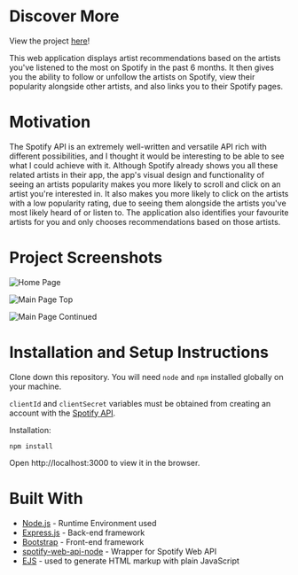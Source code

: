 # Discover More

View the project [here](https://github.com/RupinderN/DiscoverMore)!

This web application displays artist recommendations based on the artists you've listened to the most on Spotify in the past 6 months. It then gives you the ability to follow or unfollow the artists on Spotify, view their popularity alongside other artists, and also links you to their Spotify pages.

# Motivation

The Spotify API is an extremely well-written and versatile API rich with different possibilities, and I thought it would be interesting to be able to see what I could achieve with it. Although Spotify already shows you all these related artists in their app, the app's visual design and functionality of seeing an artists popularity makes you more likely to scroll and click on an artist you're interested in. It also makes you more likely to click on the artists with a low popularity rating, due to seeing them alongside the artists you've most likely heard of or listen to. The application also identifies your favourite artists for you and only chooses recommendations based on those artists.

# Project Screenshots

![Home Page](https://github.com/RupinderN/DiscoverMore/public/assets/home.PNG)

![Main Page Top](https://github.com/RupinderN/DiscoverMore/public/assets/main1.PNG)

![Main Page Continued](https://github.com/RupinderN/DiscoverMore/public/assets/main1.PNG)


# Installation and Setup Instructions

Clone down this repository. You will need ```node``` and ```npm``` installed globally on your machine.

```clientId``` and ```clientSecret``` variables must be obtained from creating an account with the [Spotify API](https://developer.spotify.com).

Installation:

```npm install```

Open http://localhost:3000 to view it in the browser.


# Built With

* [Node.js](https://nodejs.org/en/) - Runtime Environment used
* [Express.js](https://expressjs.com/) - Back-end framework
* [Bootstrap](https://getbootstrap.com/) - Front-end framework
* [spotify-web-api-node](https://github.com/thelinmichael/spotify-web-api-node) - Wrapper for Spotify Web API
* [EJS](https://ejs.co/) - used to generate HTML markup with plain JavaScript




